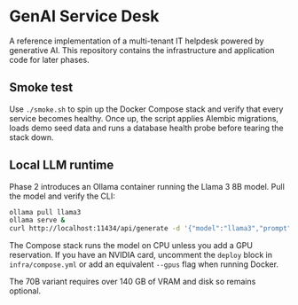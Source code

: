 # GenAI Service Desk

A reference implementation of a multi-tenant IT helpdesk powered by generative AI. This repository contains the infrastructure and application code for later phases.

## Smoke test

Use `./smoke.sh` to spin up the Docker Compose stack and verify that every
service becomes healthy. Once up, the script applies Alembic migrations,
loads demo seed data and runs a database health probe before tearing the stack
down.

## Local LLM runtime

Phase 2 introduces an Ollama container running the Llama 3 8B model. Pull the
model and verify the CLI:

```bash
ollama pull llama3
ollama serve &
curl http://localhost:11434/api/generate -d '{"model":"llama3","prompt":"ping"}'
```

The Compose stack runs the model on CPU unless you add a GPU reservation. If you
have an NVIDIA card, uncomment the `deploy` block in `infra/compose.yml` or add
an equivalent `--gpus` flag when running Docker.

The 70B variant requires over 140&nbsp;GB of VRAM and disk so remains optional.
